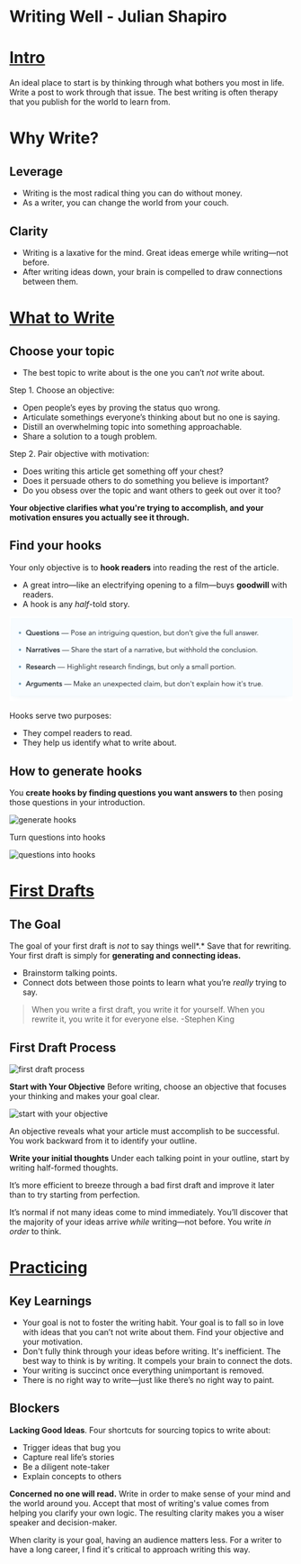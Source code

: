 # Writing Well - Julian Shapiro

# [Intro](https://www.julian.com/guide/write/intro)

An ideal place to start is by thinking through what bothers you most in life. Write a post to work through that issue. The best writing is often therapy that you publish for the world to learn from.

# Why Write?

## Leverage

- Writing is the most radical thing you can do without money.
- As a writer, you can change the world from your couch.

## Clarity

- Writing is a laxative for the mind. Great ideas emerge while writing—not before.
- After writing ideas down, your brain is compelled to draw connections between them.


# [What to Write](https://www.julian.com/guide/write/ideas)

## Choose your topic

- The best topic to write about is the one you can’t *not* write about.

Step 1. Choose an objective:

- Open people’s eyes by proving the status quo wrong.
- Articulate somethings everyone’s thinking about but no one is saying.
- Distill an overwhelming topic into something approachable.
- Share a solution to a tough problem.

Step 2. Pair objective with motivation:

- Does writing this article get something off your chest?
- Does it persuade others to do something you believe is important?
- Do you obsess over the topic and want others to geek out over it too?

**Your objective clarifies what you're trying to accomplish, and your motivation ensures you actually see it through.**


## Find your hooks

Your only objective is to **hook readers** into reading the rest of the article.


- A great intro—like an electrifying opening to a film—buys **goodwill** with readers.
- A hook is any *half*-told story.

![find your hooks](./attachments/01.writing.well.hooks.png)

Hooks serve two purposes:

- They compel readers to read.
- They help us identify what to write about.

## How to generate hooks

You **create hooks by finding questions you want answers to** then posing those questions in your introduction.

![generate hooks](02.writing.well.generate.hooks.png)

Turn questions into hooks

![questions into hooks](03.writing.well.question.hooks.png)

# [First Drafts](https://www.julian.com/guide/write/first-draft)

## The Goal

The goal of your first draft is *not* to say things well*.* Save that for rewriting. Your first draft is simply for **generating and connecting ideas.**


- Brainstorm talking points.
- Connect dots between those points to learn what you’re *really* trying to say.


> When you write a first draft, you write it for yourself. When you rewrite it, you write it for everyone else.
> -Stephen King


## First Draft Process

![first draft process](04.writing.well.draft.process.png)

**Start with Your Objective**
Before writing, choose an objective that focuses your thinking and makes your goal clear.

![start with your objective](05.draft.process.2.png)

An objective reveals what your article must accomplish to be successful. You work backward from it to identify your outline.

**Write your initial thoughts**
Under each talking point in your outline, start by writing half-formed thoughts. 

It’s more efficient to breeze through a bad first draft and improve it later than to try starting from perfection.

It’s normal if not many ideas come to mind immediately. You’ll discover that the majority of your ideas arrive *while* writing—not before. You write *in order* to think.

# [Practicing](https://www.julian.com/guide/write/practicing)

## Key Learnings

- Your goal is not to foster the writing habit. Your goal is to fall so in love with ideas that you can’t not write about them. Find your objective and your motivation.
- Don't fully think through your ideas before writing. It's inefficient. The best way to think is by writing. It compels your brain to connect the dots.
- Your writing is succinct once everything unimportant is removed.
- There is no right way to write—just like there’s no right way to paint.


## Blockers

**Lacking Good Ideas**. Four shortcuts for sourcing topics to write about:

- Trigger ideas that bug you
- Capture real life’s stories
- Be a diligent note-taker
- Explain concepts to others

**Concerned no one will read.**
Write in order to make sense of your mind and the world around you. Accept that most of writing's value comes from helping you clarify your own logic. The resulting clarity makes you a wiser speaker and decision-maker.

When clarity is your goal, having an audience matters less. For a writer to have a long career, I find it's critical to approach writing this way.

